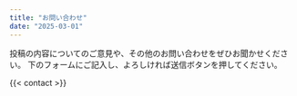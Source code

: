 ```yaml
---
title: "お問い合わせ"
date: "2025-03-01"
---
```


投稿の内容についてのご意見や、その他のお問い合わせをぜひお聞かせください。
下のフォームにご記入し、よろしければ送信ボタンを押してください。

{{< contact >}}
